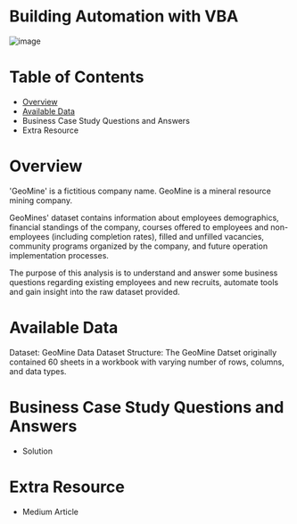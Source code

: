 # Building Automation with VBA
![image](https://github.com/user-attachments/assets/be8a8ed6-bb23-44ff-abbf-09a46c91f5c2)

# Table of Contents
- [Overview](https://github.com/temidataspot/Building_an_Model_in_MS_Excel_using_VBA/blob/main/README.md#overview)
- [Available Data](https://github.com/temidataspot/Building_an_Model_in_MS_Excel_using_VBA/blob/main/README.md#available-data)
- Business Case Study Questions and Answers
- Extra Resource
 
# Overview
'GeoMine' is a fictitious company name. GeoMine is a mineral resource mining company.

GeoMines' dataset contains information about employees demographics, financial standings of the company,
courses offered to employees and non-employees (including completion rates), filled and unfilled vacancies,
community programs organized by the company, and future operation implementation processes.

The purpose of this analysis is to understand and answer some business questions regarding existing employees
and new recruits, automate tools and gain insight into the raw dataset provided.

# Available Data
Dataset: GeoMine Data
Dataset Structure: The GeoMine Datset originally contained 60 sheets in a workbook with varying number of rows,
columns, and data types.

# Business Case Study Questions and Answers
- Solution

# Extra Resource
- Medium Article
